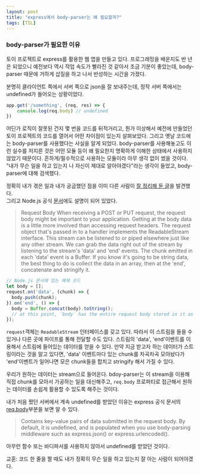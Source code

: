 ```yaml
---
layout: post
title: "express에서 body-parser는 왜 필요할까?"
tags: [TIL]
---
```


### body-parser가 필요한 이유

토이 프로젝트로 express를 활용한 웹 앱을 만들고 있다. 
프로그래밍을 배운지도 반 년은 되었으니 예전보다 역시 작업 속도가 빨라진 것 같아서 조금 기분이 좋았는데, body-parser 때문에 거하게 삽질을 하고 나서 반성하는 시간을 가졌다. 

분명히 클라이언트 쪽에서 서버 쪽으로 json을 잘 보내주는데, 정작 서버 쪽에서는 undefined가 들어오는 상황이었다. 
```javascript
app.get('/something', (req, res) => {
    console.log(req.body) // undefined
})
```
어딘가 로직이 잘못된 건지 몇 번을 코드를 뒤적거리고, 뭔가 이상해서 예전에 만들었던 토이 프로젝트의 코드를 열어서 어떤 차이점이 있는지 살펴보았다. 그리고 옛날 코드에는 body-parser를 사용했다는 사실을 알게 되었다. body-parser를 사용해놓고도 이런 실수를 저지른 것은 어떤 모듈 등이 왜 필요한지 명확하게 이해한 상태에서 사용하지 않았기 때문이다. 흔하게/필수적으로 사용하는 모듈이라 아무 생각 없이 썼을 것이다. "내가 무슨 일을 하고 있는지 나 자신이 제대로 알아야겠다"라는 생각이 들었고, body-parser에 대해 검색했다.

정확히 내가 겪은 일과 내가 궁금했던 점을 이미 다른 사람이 [잘 정리해 둔 글](https://medium.com/@adamzerner/how-bodyparser-works-247897a93b90)을 발견했다.   
그리고 Node.js 공식 [문서](https://nodejs.org/en/docs/guides/anatomy-of-an-http-transaction/)에도 설명이 되어 있었다.

> Request Body
When receiving a POST or PUT request, the request body might be important to your application. Getting at the body data is a little more involved than accessing request headers. The request object that's passed in to a handler implements the ReadableStream interface. This stream can be listened to or piped elsewhere just like any other stream. We can grab the data right out of the stream by listening to the stream's 'data' and 'end' events. The chunk emitted in each 'data' event is a Buffer. If you know it's going to be string data, the best thing to do is collect the data in an array, then at the 'end', concatenate and stringify it.

```javascript
// Node.js 문서에 있는 예제 코드 
let body = [];
request.on('data', (chunk) => {
  body.push(chunk);
}).on('end', () => {
  body = Buffer.concat(body).toString();
  // at this point, `body` has the entire request body stored in it as a string
});
```

`request`객체는 `ReadableStream` 인터페이스를 갖고 있다. 따라서 이 스트림을 들을 수 있거나 다른 곳에 파이프를 통해 전달할 수도 있다. 스트림의 'data', 'end'이벤트를 이용해서 스트림에 들어있는 데이터를 얻을 수 있다. 만약 지금 받고자 하는 데이터가 스트링이라는 것을 알고 있다면, 'data' 이벤트마다 있는 chunk를 차곡차곡 모아놨다가 'end'이벤트가 일어나면 모은 chunk들을 합치고 stringify 해서 가질 수 있다. 

우리가 원하는 데이터는 stream으로 들어온다. bdoy-parser는 이 stream을 이용해 직접 chunk를 모아서 가공하는 일을 대신해주고, `req.body` 프로퍼티로 접근해서 원하는 데이터를 손쉽게 활용할 수 있도록 해주는 것이다. 

내가 처음 짰던 서버에서 계속 undefined를 받았던 이유는 express 공식 문서의 [req.body](https://expressjs.com/ko/4x/api.html#req.body)부분을 보면 알 수 있다.   
> Contains key-value pairs of data submitted in the request body. By default, it is undefined, and is populated when you use body-parsing middleware such as express.json() or express.urlencoded().  

아무런 함수 또는 바디파서를 사용하지 않아서 undefined를 받았던 것이다.  


교훈: 코드 한 줄을 짤 때도 내가 정확히 무슨 일을 하고 있는지 잘 아는 사람이 되어야겠다. 
